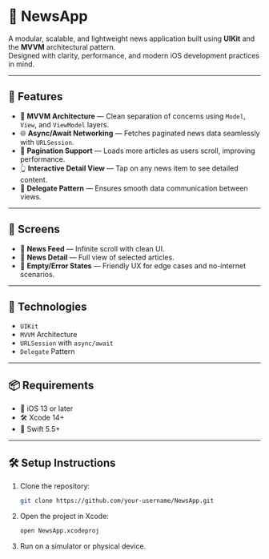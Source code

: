 # 📰 NewsApp

A modular, scalable, and lightweight news application built using **UIKit** and the **MVVM** architectural pattern.  
Designed with clarity, performance, and modern iOS development practices in mind.

---

## 🚀 Features

- 🧱 **MVVM Architecture** — Clean separation of concerns using `Model`, `View`, and `ViewModel` layers.
- 🌐 **Async/Await Networking** — Fetches paginated news data seamlessly with `URLSession`.
- 📄 **Pagination Support** — Loads more articles as users scroll, improving performance.
- 👆 **Interactive Detail View** — Tap on any news item to see detailed content.
- 🧭 **Delegate Pattern** — Ensures smooth data communication between views.

---

## 📱 Screens

- 📰 **News Feed** — Infinite scroll with clean UI.
- 📖 **News Detail** — Full view of selected articles.
- 🚫 **Empty/Error States** — Friendly UX for edge cases and no-internet scenarios.

---

## 🔧 Technologies

- `UIKit`
- `MVVM` Architecture
- `URLSession` with `async/await`
- `Delegate` Pattern

---

## 📦 Requirements

- 📱 iOS 13 or later  
- 🛠 Xcode 14+  
- 🧠 Swift 5.5+

---

## 🛠 Setup Instructions

1. Clone the repository:
    ```bash
    git clone https://github.com/your-username/NewsApp.git
    ```
2. Open the project in Xcode:
    ```bash
    open NewsApp.xcodeproj
    ```
3. Run on a simulator or physical device.



